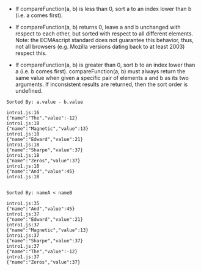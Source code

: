 - If compareFunction(a, b) is less than 0, sort a to an index lower than b (i.e. a comes first).

- If compareFunction(a, b) returns 0, leave a and b unchanged with respect to each other, but sorted with respect to all different elements. Note: the ECMAscript standard does not guarantee this behavior, thus, not all browsers (e.g. Mozilla versions dating back to at least 2003) respect this.

- If compareFunction(a, b) is greater than 0, sort b to an index lower than a (i.e. b comes first).
  compareFunction(a, b) must always return the same value when given a specific pair of elements a and b as its two arguments. If inconsistent results are returned, then the sort order is undefined.

```
Sorted By: a.value - b.value

intro1.js:16
{"name":"The","value":-12}
intro1.js:18
{"name":"Magnetic","value":13}
intro1.js:18
{"name":"Edward","value":21}
intro1.js:18
{"name":"Sharpe","value":37}
intro1.js:18
{"name":"Zeros","value":37}
intro1.js:18
{"name":"And","value":45}
intro1.js:18


Sorted By: nameA < nameB

intro1.js:35
{"name":"And","value":45}
intro1.js:37
{"name":"Edward","value":21}
intro1.js:37
{"name":"Magnetic","value":13}
intro1.js:37
{"name":"Sharpe","value":37}
intro1.js:37
{"name":"The","value":-12}
intro1.js:37
{"name":"Zeros","value":37}
```
